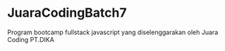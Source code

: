 # JuaraCodingBatch7

Program bootcamp fullstack javascript yang diselenggarakan oleh Juara Coding PT.DIKA
